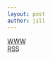 ```yaml
---
layout: post
author: jill
---
```

<abbr title="World Wide Web">WWW</abbr><br>
<abbr title="Real Simple Syndication" class="initialism">RSS</abbr>
